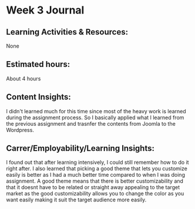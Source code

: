 # Week 3 Journal

## Learning Activities & Resources:
None

## Estimated hours:
About 4 hours

## Content Insights:
I didn't learned much for this time since most of the heavy work is learned during the assignment process. So I basically applied what I learned from the previous assignment and trasnfer the contents from Joomla to the Wordpress.

## Carrer/Employability/Learning Insights:
I found out that after learning intensively, I could still remember how to do it right after. I also learned that picking a good theme that lets you customize easily is better as I had a much better time compared to when I was doing assignment. A good theme means that there is better customizability and that it doesnt have to be related or straight away appealing to the target market as the good customizability allows you to change the color as you want easily making it suit the target audience more easily. 